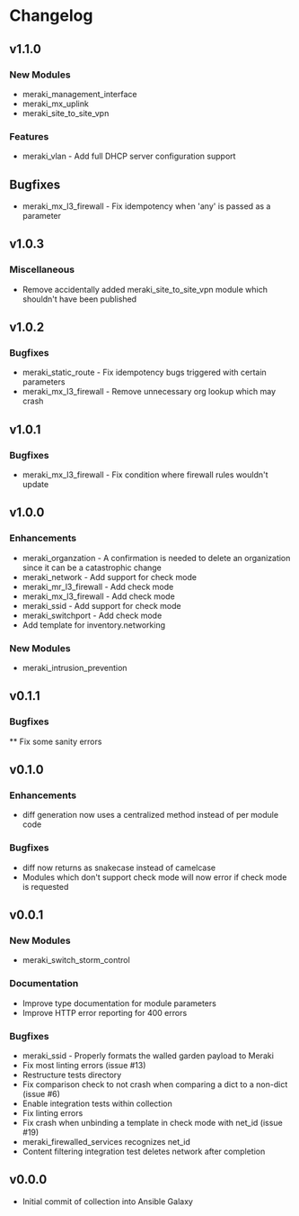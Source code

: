 # Changelog

## v1.1.0

### New Modules
* meraki_management_interface
* meraki_mx_uplink
* meraki_site_to_site_vpn

### Features
* meraki_vlan - Add full DHCP server configuration support

## Bugfixes
* meraki_mx_l3_firewall - Fix idempotency when 'any' is passed as a parameter

## v1.0.3

### Miscellaneous
* Remove accidentally added meraki_site_to_site_vpn module which shouldn't have been published

## v1.0.2

### Bugfixes
* meraki_static_route - Fix idempotency bugs triggered with certain parameters
* meraki_mx_l3_firewall - Remove unnecessary org lookup which may crash

## v1.0.1

### Bugfixes
* meraki_mx_l3_firewall - Fix condition where firewall rules wouldn't update

## v1.0.0

### Enhancements
* meraki_organzation - A confirmation is needed to delete an organization since it can be a catastrophic change
* meraki_network - Add support for check mode
* meraki_mr_l3_firewall - Add check mode
* meraki_mx_l3_firewall - Add check mode
* meraki_ssid - Add support for check mode
* meraki_switchport - Add check mode
* Add template for inventory.networking

### New Modules
* meraki_intrusion_prevention

## v0.1.1

### Bugfixes
** Fix some sanity errors

## v0.1.0

### Enhancements
* diff generation now uses a centralized method instead of per module code

### Bugfixes
* diff now returns as snakecase instead of camelcase
* Modules which don't support check mode will now error if check mode is requested


## v0.0.1

### New Modules
* meraki_switch_storm_control

### Documentation
* Improve type documentation for module parameters
* Improve HTTP error reporting for 400 errors

### Bugfixes
* meraki_ssid - Properly formats the walled garden payload to Meraki
* Fix most linting errors (issue #13)
* Restructure tests directory
* Fix comparison check to not crash when comparing a dict to a non-dict (issue #6)
* Enable integration tests within collection
* Fix linting errors
* Fix crash when unbinding a template in check mode with net_id (issue #19)
* meraki_firewalled_services recognizes net_id
* Content filtering integration test deletes network after completion

## v0.0.0
* Initial commit of collection into Ansible Galaxy

